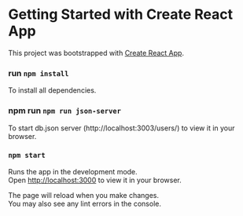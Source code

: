 # Getting Started with Create React App

This project was bootstrapped with [Create React App](https://github.com/facebook/create-react-app).
### run `npm install`

To install all dependencies.

### npm run `npm run json-server`

To start db.json server (http://localhost:3003/users/) to view it in your browser.

### `npm start`

Runs the app in the development mode.\
Open [http://localhost:3000](http://localhost:3000) to view it in your browser.

The page will reload when you make changes.\
You may also see any lint errors in the console.

